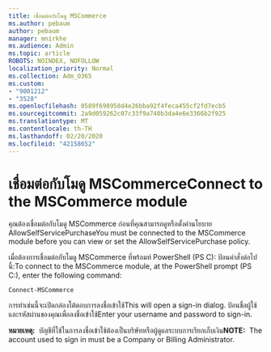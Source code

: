 ```yaml
---
title: เชื่อมต่อกับโมดู MSCommerce
ms.author: pebaum
author: pebaum
manager: mnirkhe
ms.audience: Admin
ms.topic: article
ROBOTS: NOINDEX, NOFOLLOW
localization_priority: Normal
ms.collection: Adm_O365
ms.custom:
- "9001212"
- "3528"
ms.openlocfilehash: 0589f698958d4e26bba92f4feca455cf2fd7ecb5
ms.sourcegitcommit: 2a9d059262c07c33f9a740b3da4e6e3366b2f925
ms.translationtype: MT
ms.contentlocale: th-TH
ms.lasthandoff: 02/20/2020
ms.locfileid: "42158652"
---
```

# <a name="connect-to-the-mscommerce-module"></a><span data-ttu-id="1e4e0-102">เชื่อมต่อกับโมดู MSCommerce</span><span class="sxs-lookup"><span data-stu-id="1e4e0-102">Connect to the MSCommerce module</span></span>

<span data-ttu-id="1e4e0-103">คุณต้องเชื่อมต่อกับโมดู MSCommerce ก่อนที่คุณสามารถดูหรือตั้งค่านโยบาย AllowSelfServicePurchase</span><span class="sxs-lookup"><span data-stu-id="1e4e0-103">You must be connected to the MSCommerce module before you can view or set the AllowSelfServicePurchase policy.</span></span>  

<span data-ttu-id="1e4e0-104">เมื่อต้องการเชื่อมต่อกับโมดู MSCommerce ที่พร้อมท์ PowerShell (PS C\): ป้อนคำสั่งต่อไปนี้:</span><span class="sxs-lookup"><span data-stu-id="1e4e0-104">To connect to the MSCommerce module, at the PowerShell prompt (PS C:\), enter the following command:</span></span>

`Connect-MSCommerce`

<span data-ttu-id="1e4e0-105">การทำเช่นนี้จะเปิดกล่องโต้ตอบการลงชื่อเข้าใช้</span><span class="sxs-lookup"><span data-stu-id="1e4e0-105">This will open a sign-in dialog.</span></span> <span data-ttu-id="1e4e0-106">ป้อนชื่อผู้ใช้และรหัสผ่านของคุณเพื่อลงชื่อเข้าใช้</span><span class="sxs-lookup"><span data-stu-id="1e4e0-106">Enter your username and password to sign-in.</span></span>

<span data-ttu-id="1e4e0-107">**หมายเหตุ:**&nbsp;&nbsp;บัญชีที่ใช้ในการลงชื่อเข้าใช้ต้องเป็นบริษัทหรือผู้ดูแลระบบการเรียกเก็บเงิน</span><span class="sxs-lookup"><span data-stu-id="1e4e0-107">**NOTE:**&nbsp;&nbsp;The account used to sign in must be a Company or Billing Administrator.</span></span>
